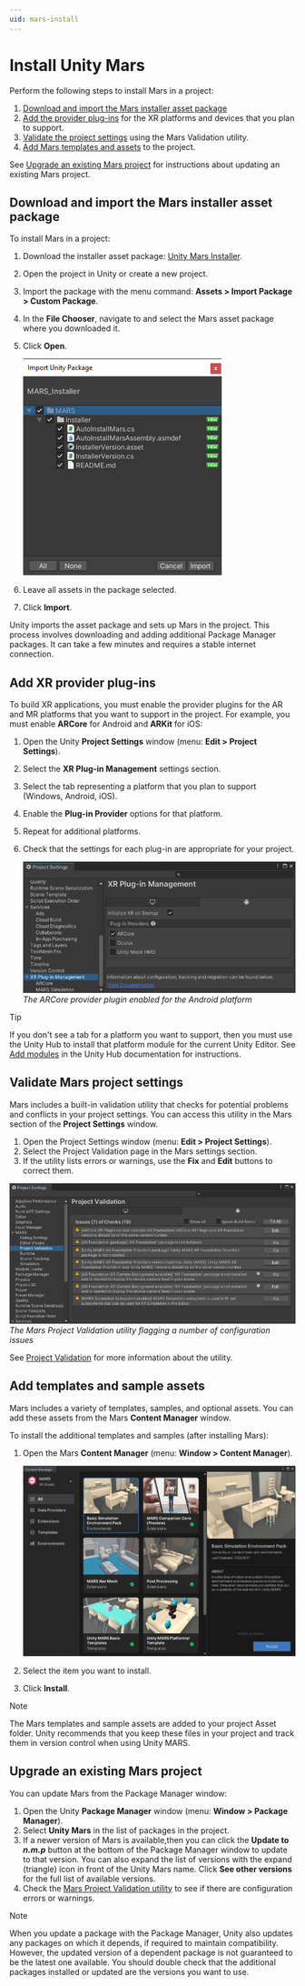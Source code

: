 ```yaml
---
uid: mars-install
---
```


# Install Unity Mars

Perform the following steps to install Mars in a project:

1. [Download and import the Mars installer asset package](#download) 
2. [Add the provider plug-ins](#add-plugins) for the XR platforms and devices that you plan to support.
3. [Validate the project settings](#validate) using the Mars Validation utility.
4. [Add Mars templates and assets](#add-content) to the project.

See [Upgrade an existing Mars project](#upgrade) for instructions about updating an existing Mars project.

<a name="download"></a>
## Download and import the Mars installer asset package

To install Mars in a project:

1. Download the installer asset package: [Unity Mars Installer](https://cdn.mars.unity.com/MARS_Installer.unitypackage).
2. Open the project in Unity or create a new project.
3. Import the package with the menu command: __Assets > Import Package > Custom Package__.
4. In the __File Chooser__, navigate to and select the Mars asset package where you downloaded it.
5. Click __Open__.

   ![](images/mars-import-installer.png)

6. Leave all assets in the package selected.
7. Click __Import__.

Unity imports the asset package and sets up Mars in the project. This process involves downloading and adding additional Package Manager packages. It can take a few minutes and requires a stable internet connection.


<a name="add-plugins"></a>
## Add XR provider plug-ins

To build XR applications, you must enable the provider plugins for the AR and MR platforms that you want to support in the project. For example, you must enable **ARCore** for Android and **ARKit** for iOS:

1. Open the Unity __Project Settings__ window (menu: __Edit > Project Settings__).
2. Select the __XR Plug-in Management__ settings section.
3. Select the tab representing a platform that you plan to support (Windows, Android, iOS).
4. Enable the __Plug-in Provider__ options for that platform.
5. Repeat for additional platforms.
6. Check that the settings for each plug-in are appropriate for your project. 

	![](images/mars-plugins.png)<br />*The ARCore provider plugin enabled for the Android platform*

> [!TIP]
> If you don't see a tab for a platform you want to support, then you must use the Unity Hub to install that platform module for the current Unity Editor. See [Add modules](https://docs.unity3d.com/hub/manual/AddModules.html) in the Unity Hub documentation for instructions.

<a name="validate"></a>
## Validate Mars project settings

Mars includes a built-in validation utility that checks for potential problems and conflicts in your project settings. You can access this utility in the Mars section of the __Project Settings__ window.

1. Open the Project Settings window (menu: __Edit > Project Settings__).
2. Select the Project Validation page in the Mars settings section.
3. If the utility lists errors or warnings, use the __Fix__ and __Edit__ buttons to correct them.

![](images/mars-validation-example.png)<br />*The Mars Project Validation utility flagging a number of configuration issues*

See [Project Validation](ProjectSettings.md#project-validation) for more information about the utility.

<a name="add-content"></a>
## Add templates and sample assets

Mars includes a variety of templates, samples, and optional assets. You can add these assets from the Mars __Content Manager__ window. 

To install the additional templates and samples (after installing Mars):

1. Open the Mars __Content Manager__ (menu: __Window > Content Manager__).

   ![image alt text](images/mars-content-manager.png)

2.   Select the item you want to install.
3. Click __Install__.

> [!NOTE]
> The Mars templates and sample assets are added to your project Asset folder. Unity recommends that you keep these files in your project and track them in version control when using Unity MARS. 

<a name="upgrade"></a>
## Upgrade an existing Mars project

You can update Mars from the Package Manager window:

1. Open the Unity __Package Manager__ window (menu: __Window > Package Manager__).
2. Select __Unity Mars__ in the list of packages in the project.
3. If a newer version of Mars is available,then you can click the __Update to *n.m.p*__ button at the bottom of the Package Manager window to update to that version. You can also expand the list of versions with  the expand (triangle) icon in front of the Unity Mars name. Click __See other versions__ for the full list of available versions.
4. Check the [Mars Project Validation utility](#validate) to see if there are configuration errors or warnings.

> [!NOTE]
> When you update a package with the Package Manager, Unity also updates any packages on which it depends, if required to maintain compatibility. However, the updated version of a dependent package is not guaranteed to be the latest one available. You should double check that the additional packages installed or updated  are the versions you want to use. 
